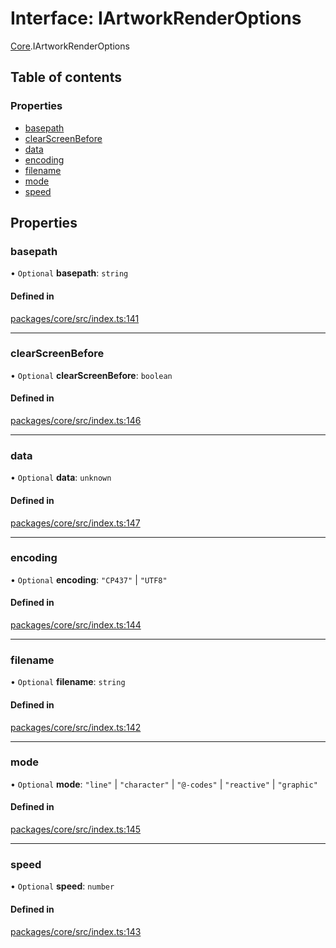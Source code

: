 # Interface: IArtworkRenderOptions

[Core](../modules/Core.md).IArtworkRenderOptions

## Table of contents

### Properties

- [basepath](Core.IArtworkRenderOptions.md#basepath)
- [clearScreenBefore](Core.IArtworkRenderOptions.md#clearscreenbefore)
- [data](Core.IArtworkRenderOptions.md#data)
- [encoding](Core.IArtworkRenderOptions.md#encoding)
- [filename](Core.IArtworkRenderOptions.md#filename)
- [mode](Core.IArtworkRenderOptions.md#mode)
- [speed](Core.IArtworkRenderOptions.md#speed)

## Properties

### basepath

• `Optional` **basepath**: `string`

#### Defined in

[packages/core/src/index.ts:141](https://github.com/iniquitybbs/iniquity/blob/5dc4891/packages/core/src/index.ts#L141)

___

### clearScreenBefore

• `Optional` **clearScreenBefore**: `boolean`

#### Defined in

[packages/core/src/index.ts:146](https://github.com/iniquitybbs/iniquity/blob/5dc4891/packages/core/src/index.ts#L146)

___

### data

• `Optional` **data**: `unknown`

#### Defined in

[packages/core/src/index.ts:147](https://github.com/iniquitybbs/iniquity/blob/5dc4891/packages/core/src/index.ts#L147)

___

### encoding

• `Optional` **encoding**: ``"CP437"`` \| ``"UTF8"``

#### Defined in

[packages/core/src/index.ts:144](https://github.com/iniquitybbs/iniquity/blob/5dc4891/packages/core/src/index.ts#L144)

___

### filename

• `Optional` **filename**: `string`

#### Defined in

[packages/core/src/index.ts:142](https://github.com/iniquitybbs/iniquity/blob/5dc4891/packages/core/src/index.ts#L142)

___

### mode

• `Optional` **mode**: ``"line"`` \| ``"character"`` \| ``"@-codes"`` \| ``"reactive"`` \| ``"graphic"``

#### Defined in

[packages/core/src/index.ts:145](https://github.com/iniquitybbs/iniquity/blob/5dc4891/packages/core/src/index.ts#L145)

___

### speed

• `Optional` **speed**: `number`

#### Defined in

[packages/core/src/index.ts:143](https://github.com/iniquitybbs/iniquity/blob/5dc4891/packages/core/src/index.ts#L143)
